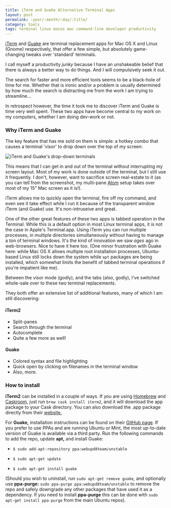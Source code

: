 ```yaml
---
title: iTerm and Guake Alternative Terminal Apps
layout: post
permalink: :year/:month/:day/:title/
category: tools
tags: terminal linux macos mac command-line developer productivity 
---
```


[iTerm](https://www.iterm2.com/) and [Guake](https://github.com/Guake/guake) are terminal replacement apps for Mac OS X and Linux (Gnome) respectively, that offer a few simple, but absolutely game-changing tweaks over 'standard' terminals.

<!-- more -->

I call myself a productivity *junky* because I have an unshakeable belief that there is always a better way to do things. And I will compulsively seek it out.

The search for faster and more efficient tools seems to be a black-hole of time for me. Whether that is ironic and/or a problem is usually determined by how much the search is distracting me from the work I am trying to streamline...

In retrospect however, the time it took me to discover iTerm and Guake is time very well spent. These two apps have become central to my work on my computers, whether I am doing dev-work or not.

### Why iTerm and Guake

The key feature that has me sold on them is simple: a hotkey combo that causes a terminal 'visor' to drop down over the top of my screen:

![iTerm and Guake's drop-down terminals](/assets/images/post-images/2015-11-08-iterm-and-guake-alternative-terminal-apps-1.jpg)

This means that I can get in and out of the terminal without interrupting my screen layout. Most of my work is done outside of the terminal,
but I still use it frequently. I don't, however, want to sacrifice screen real-estate to it (as you can tell from the screenshot, my multi-pane [Atom](https://atom.io) setup takes over most of my 15" Mac screen as it is!).

iTerm allows me to quickly open the terminal, fire off my command, and even see it take effect while I run it because of the transparent window iTerm (and Guake) use. It's non-intruseive and great.

One of the other great features of these two apps is tabbed operation in the Terminal. While this is a default option in most Linux terminal apps, it is not the case in Apple's Terminal.app. Using iTerm you can run multiple processes, in multiple directories simultaneously without having to manage a ton of terminal windows. It's the kind of innovation we saw *ages* ago in web-browsers. Nice to have it here too. (One minor frustration with Guake here: while Mac OS X allows multiple root installation processes, Ubuntu-based Linux still locks down the system while `apt` packages are being installed, which somewhat limits the benefit of tabbed terminal operations if you're impatient like me).

Between the visor mode (godly), and the tabs (also, godly), I've switched whole-sale over to these two terminal replacements.

They both offer an extensive list of additional features, many of which I am still discovering:

#### iTerm2
* Split-panes
* Search through the terminal
* Autocomplete
* Quite a few more as well!

#### Guake
* Colored syntax and file highlighting
* Quick open by clicking on filenames in the terminal window
* Also, more.

### How to install

**iTerm2** can be installed in a couple of ways. If you are using [Homebrew](http://brew.sh/) and [Caskroom](http://caskroom.io/), just run `brew cask install iterm2`, and it will download the app package to your Cask directory. You can also download the .app package directly from their [website.](https://www.iterm2.com/downloads.html)

For **Guake,** installation instructions can be found on their [GitHub page](https://github.com/Guake/guake/#installation). If you prefer to use PPAs and are running Ubuntu or Mint, the most up-to-date version of Guake is available via a third party. Run the following commands to add the repo, update **apt,** and install Guake:

* `$ sudo add-apt-repository ppa:webupd8team/unstable`

* `$ sudo apt-get update`

* `$ sudo apt-get install guake`

(Should you wish to uninstall, run `sudo apt-get remove guake`, and optionally use **ppa-purge:** `sudo ppa-purge ppa:webupd8team/unstable` to remove the repo and safely downgrade any other packages that have used it as a dependency. If you need to install **ppa-purge** this can be done with `sudo apt-get install ppa-purge` from the main Ubuntu repos).
